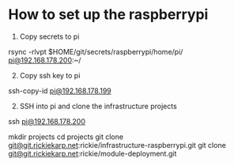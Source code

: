 # How to set up the raspberrypi

1. Copy secrets to pi

rsync -rlvpt $HOME/git/secrets/raspberrypi/home/pi/ pi@192.168.178.200:~/

2. Copy ssh key to pi

ssh-copy-id pi@192.168.178.199

2. SSH into pi and clone the infrastructure projects

ssh pi@192.168.178.200

mkdir projects
cd projects
git clone git@git.rickiekarp.net:rickie/infrastructure-raspberrypi.git
git clone git@git.rickiekarp.net:rickie/module-deployment.git
